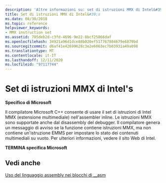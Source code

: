 ```yaml
---
description: 'Altre informazioni su: set di istruzioni MMX di Intel&#39;s'
title: Set di istruzioni MMX di Intel&#39;s
ms.date: 08/30/2018
ms.topic: reference
helpviewer_keywords:
- MMX instruction set
ms.assetid: 705deb2d-c3fd-4696-9e22-8bcf25866daf
ms.openlocfilehash: 34921a96d1dce88b020ef517767804679e6879bd
ms.sourcegitcommit: d6af41e42699628c3e2e6063ec7b03931a49a098
ms.translationtype: MT
ms.contentlocale: it-IT
ms.lasthandoff: 12/11/2020
ms.locfileid: "97117744"
---
```

# <a name="intel39s-mmx-instruction-set"></a>Set di istruzioni MMX di Intel&#39;s

**Specifico di Microsoft**

Il compilatore Microsoft C++ consente di usare il set di istruzioni di Intel MMX (estensione multimediale) nell'assembler inline. Le istruzioni MMX sono supportate anche dal disassembly del debugger. Il compilatore genera un messaggio di avviso se la funzione contiene istruzioni MMX, ma non contiene un'istruzione EMMS per impostare lo stato dei contenuti multimediali su vuoto. Per ulteriori informazioni, vedere il sito Web di Intel.

**TERMINA specifica Microsoft**

## <a name="see-also"></a>Vedi anche

[Uso del linguaggio assembly nei blocchi di __asm](../../assembler/inline/using-assembly-language-in-asm-blocks.md)<br/>
